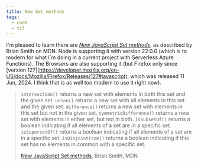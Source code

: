 ```yaml
---
title: New Set methods
tags:
  - code
  - til
---
```

I'm pleased to learn there are [<cite>New JavaScript Set methods</cite>](https://developer.mozilla.org/en-US/blog/javascript-set-methods/), as described by Brian Smith on MDN. Node is supporting it with version 22.0.0 (which is to modern for what I´m doing in a current project with Serverless Azure Functions). The Browsers are also supporting it (but Firefox only since [version 127|(https://developer.mozilla.org/en-US/docs/Mozilla/Firefox/Releases/127#javascript), which was released 11 Jun, 2024. I think that is as well too modern to use it right now). 

> `intersection()` returns a new set with elements in both this set and the given set.
> `union()` returns a new set with all elements in this set and the given set.
> `difference()` returns a new set with elements in this set but not in the given set.
> `symmetricDifference()` returns a new set with elements in either set, but not in both.
> `isSubsetOf()` returns a boolean indicating if all elements of a set are in a specific set.
> `isSupersetOf()` returns a boolean indicating if all elements of a set are in a specific set.
> `isDisjointFrom()` returns a boolean indicating if this set has no elements in common with a specific set.
> <footer><a href="https://developer.mozilla.org/en-US/blog/javascript-set-methods/">New JavaScript Set methods<cite></cite></a>, Brian Smith, MDN</footer>